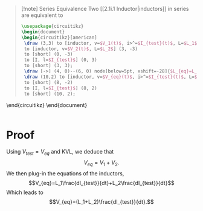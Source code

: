 >[!note] Series Equivalence
>Two [[2.1i.1 Inductor|inductors]] in series are equivalent to
>```tikz
>\usepackage{circuitikz}
>\begin{document}
>\begin{circuitikz}[american]
>  \draw (3,3) to [inductor, v=$V_1(t)$, i>^=$I_{test}(t)$, L=$L_1$] (3,0)
>  to [inductor, v=$V_2(t)$, L=$L_2$] (3, -3)
>  to [short] (0, -3)
>  to [I, l=$I_{test}$] (0, 3)
>  to [short] (3, 3);
>  \draw [->] (4, 0)--(6, 0) node[below=5pt, xshift=-28]{$L_{eq}=L_1+L_2$};
>  \draw (10,2) to [inductor, v=$V_{eq}(t)$, i>^=$I_{test}(t)$, L=$L_{eq}$] (10,-2)
>  to [short] (8, -2)
>  to [I, l=$I_{test}$] (8, 2)
>  to [short] (10, 2);
\end{circuitikz}
\end{document}
>```
# Proof
Using $V_{test} = V_{eq}$ and KVL, we deduce that
$$V_{eq} = V_1 + V_2.$$
We then plug-in the equations of the inductors,
$$V_{eq}=L_1\frac{dI_{test}}{dt}+L_2\frac{dI_{test}}{dt}$$
Which leads to
$$V_{eq}=(L_1+L_2)\frac{dI_{test}}{dt}.$$